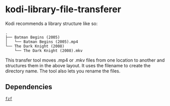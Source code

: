 # kodi-library-file-transferer

Kodi recommends a library structure like so:
```
.
├── Batman Begins (2005)
│   └── Batman Begins (2005).mp4
└── The Dark Knight (2008)
    └── The Dark Knight (2008).mkv
```

This transfer tool moves .mp4 or .mkv files from one location to another and structures them in the above layout. It uses the filename to create the directory name. The tool also lets you rename the files.

## Dependencies
[`fzf`](https://github.com/junegunn/fzf)